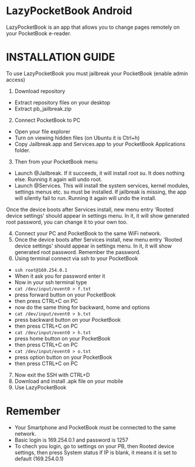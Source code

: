 # LazyPocketBook Android
LazyPocketBook is an app that allows you to change pages remotely on your PocketBook e-reader.

# INSTALLATION GUIDE
To use LazyPocketBook you must jailbreak your PocketBook (enable admin access)

1. Download repository
* Extract repository files on your desktop
* Extract pb_jailbreak.zip
2. Connect PocketBook to PC
* Open your file explorer
* Turn on viewing hidden files (on Ubuntu it is Ctrl+h)
* Copy Jailbreak.app and Services.app to your PocketBook Applications folder.
3. Then from your PocketBook menu
* Launch @Jailbreak. If it succeeds, it will install root su. It does nothing else. Running it again will undo root.
* Launch @Services. This will install the system services, kernel modules, settings menus etc. su must be installed. If jailbreak is missing, the app will silently fail to run. Running it again will undo the install.

Once the device boots after Services install, new menu entry 'Rooted device settings' should appear in settings menu. In it, it will show generated root password, you can change it to your own too.

4. Connect your PC and PocketBook to the same WiFi network.
5. Once the device boots after Services install, new menu entry 'Rooted device settings' should appear in settings menu. In it, it will show generated root password. Remember the password.
6. Using terminal connect via ssh to your PocketBook
* `ssh root@169.254.0.1`
* When it ask you for password enter it
* Now in your ssh terminal type
* `cat /dev/input/event0 > f.txt`
* press forward button on your PocketBook
* then press CTRL+C on PC
* now do the same thing for backward, home and options
* `cat /dev/input/event0 > b.txt`
* press backward button on your PocketBook
* then press CTRL+C on PC
* `cat /dev/input/event0 > h.txt`
* press home button on your PocketBook
* then press CTRL+C on PC
* `cat /dev/input/event0 > o.txt`
* press option button on your PocketBook
* then press CTRL+C on PC
7. Now exit the SSH with CTRL+D
8. Download and install .apk file on your mobile
9. Use LazyPocketBook


# Remember
* Your Smartphone and PocketBook must be connected to the same network.
* Basic login is 169.254.0.1 and password is 1257
* To chech you login, go to settings on your PB, then Rooted device settings, then press System status if IP is blank, it means it is set to default (169.254.0.1)

